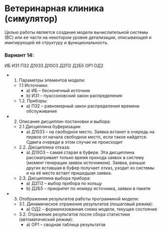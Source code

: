 # Ветеринарная клиника (симулятор)

Целью работы является создание модели вычислительной системы (ВС) или ее части на некотором уровне детализации,
описывающей и имитирующей её структуру и функциональность.

### Вариант 14:

ИБ  ИЗ1  ПЗ2  Д10З3  Д10О3  Д2П2  Д2Б5  ОР1  ОД2
* 1. Параметры элементов модели:
   * 1.1 Источники:
        * а) ИБ – бесконечный источник
        * b) ИЗ1 – пуассоновский закон распределения
   * 1.2. Приборы:
        * a) ПЗ2 – равномерный закон распределения времени обслуживания
* 2. Описание дисциплин постановки и выбора:
   * 2.1 Дисциплина буферизации:
        * a) Д10З3 – на свободное место. Заявка встанет в очередь на первое от начала свободное место, если такое найдется. Сдвига очереди в этом случае не происходит
   * 2.2. Дисциплина отказа:
        * a) Д10О3 – самая старая в буфере. Эта дисциплина рассматривает только время прихода заявок в систему (момент генерации заявок источником). Заявка, раньше других вставшая в буфер получает отказ, уходит из системы и на её место встает пришедшая заявка.
   * 2.3. Дисциплина выбора прибора:
        * a) Д2П2 – выбор прибора по кольцу
        * b) Д2Б5 – приоритет по номеру источника, заявки в пакете
* 3. Отображения результатов работы программной модели:
   * 3.1. Динамическое отражение результатов (пошаговый режим):
        * a) ОД2 – формализованная схема модели, текущее состояние
   * 3.2. Отражение результатов после сбора статистики (автоматический режим):
        * а) ОР1 – сводная таблица результатов
